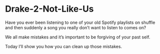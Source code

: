 # Drake-2-Not-Like-Us

Have you ever been listening to one of your old Spotify playlists on shuffle and then suddenly a song you really don’t want to listen to comes on? 

We all make mistakes and it’s important to be forgiving of your past self. 

Today I’ll show you how you can clean up those mistakes.
